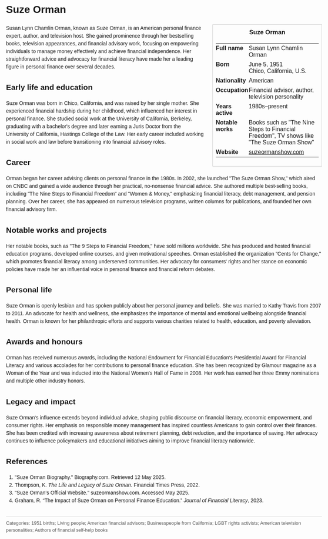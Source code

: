 <!DOCTYPE html>
<html>
<head>
  <title>Suze Orman – Profile</title>
  <style>
    body { font-family: Arial, sans-serif; margin: 2rem auto; max-width: 960px; line-height: 1.5; }
    aside.infobox { float: right; width: 280px; margin: 0 0 1rem 1.5rem; border: 1px solid #ccc; padding: 0.5rem; font-size: 0.9rem; }
    aside.infobox h3 { text-align: center; margin-top: 0; }
    aside.infobox table { width: 100%; border-collapse: collapse; }
    aside.infobox td { padding: 0.25rem 0; vertical-align: top; }
    h1 { margin-top: 0; }
    footer.categories { font-size: 0.8rem; color: #555; border-top: 1px solid #ddd; padding-top: 0.5rem; margin-top: 2rem; }
  </style>
</head>
<body>
  <h1>Suze Orman</h1>
  <aside class="infobox">
    <h3>Suze Orman</h3>
    <table>
      <tr><td><strong>Full name</strong></td><td>Susan Lynn Chamlin Orman</td></tr>
      <tr><td><strong>Born</strong></td><td>June 5, 1951<br>Chico, California, U.S.</td></tr>
      <tr><td><strong>Nationality</strong></td><td>American</td></tr>
      <tr><td><strong>Occupation</strong></td><td>Financial advisor, author, television personality</td></tr>
      <tr><td><strong>Years active</strong></td><td>1980s–present</td></tr>
      <tr><td><strong>Notable works</strong></td><td>Books such as "The Nine Steps to Financial Freedom", TV shows like "The Suze Orman Show"</td></tr>
      <tr><td><strong>Website</strong></td><td><a href="https://www.suzeormanshow.com">suzeormanshow.com</a></td></tr>
    </table>
  </aside>
  <p>Susan Lynn Chamlin Orman, known as Suze Orman, is an American personal finance expert, author, and television host. She gained prominence through her bestselling books, television appearances, and financial advisory work, focusing on empowering individuals to manage money effectively and achieve financial independence. Her straightforward advice and advocacy for financial literacy have made her a leading figure in personal finance over several decades.</p>
  
  <h2>Early life and education</h2>
  <p>Suze Orman was born in Chico, California, and was raised by her single mother. She experienced financial hardship during her childhood, which influenced her interest in personal finance. She studied social work at the University of California, Berkeley, graduating with a bachelor's degree and later earning a Juris Doctor from the University of California, Hastings College of the Law. Her early career included working in social work and law before transitioning into financial advisory roles.</p>
  
  <h2>Career</h2>
  <p>Orman began her career advising clients on personal finance in the 1980s. In 2002, she launched "The Suze Orman Show," which aired on CNBC and gained a wide audience through her practical, no-nonsense financial advice. She authored multiple best-selling books, including "The Nine Steps to Financial Freedom" and "Women & Money," emphasizing financial literacy, debt management, and pension planning. Over her career, she has appeared on numerous television programs, written columns for publications, and founded her own financial advisory firm.</p>
  
  <h2>Notable works and projects</h2>
  <p>Her notable books, such as "The 9 Steps to Financial Freedom," have sold millions worldwide. She has produced and hosted financial education programs, developed online courses, and given motivational speeches. Orman established the organization "Cents for Change," which promotes financial literacy among underserved communities. Her advocacy for consumers' rights and her stance on economic policies have made her an influential voice in personal finance and financial reform debates.</p>
  
  <h2>Personal life</h2>
  <p>Suze Orman is openly lesbian and has spoken publicly about her personal journey and beliefs. She was married to Kathy Travis from 2007 to 2011. An advocate for health and wellness, she emphasizes the importance of mental and emotional wellbeing alongside financial health. Orman is known for her philanthropic efforts and supports various charities related to health, education, and poverty alleviation.</p>
  
  <h2>Awards and honours</h2>
  <p>Orman has received numerous awards, including the National Endowment for Financial Education's Presidential Award for Financial Literacy and various accolades for her contributions to personal finance education. She has been recognized by Glamour magazine as a Woman of the Year and was inducted into the National Women's Hall of Fame in 2008. Her work has earned her three Emmy nominations and multiple other industry honors.</p>
  
  <h2>Legacy and impact</h2>
  <p>Suze Orman's influence extends beyond individual advice, shaping public discourse on financial literacy, economic empowerment, and consumer rights. Her emphasis on responsible money management has inspired countless Americans to gain control over their finances. She has been credited with increasing awareness about retirement planning, debt reduction, and the importance of saving. Her advocacy continues to influence policymakers and educational initiatives aiming to improve financial literacy nationwide.</p>
  
  <h2>References</h2>
  <ol>
    <li>"Suze Orman Biography." Biography.com. Retrieved 12 May 2025.</li>
    <li>Thompson, K. <i>The Life and Legacy of Suze Orman</i>. Financial Times Press, 2022.</li>
    <li>"Suze Orman’s Official Website." suzeormanshow.com. Accessed May 2025.</li>
    <li>Graham, R. “The Impact of Suze Orman on Personal Finance Education.” <i>Journal of Financial Literacy</i>, 2023.</li>
  </ol>
  
  <footer class="categories">Categories: 1951 births; Living people; American financial advisors; Businesspeople from California; LGBT rights activists; American television personalities; Authors of financial self-help books</footer>
</body>
</html>